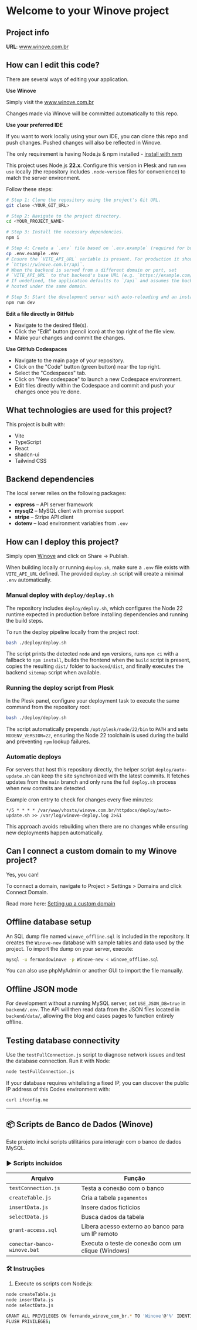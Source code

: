 # Welcome to your Winove project

## Project info

**URL**: www.winove.com.br
## How can I edit this code?

There are several ways of editing your application.

**Use Winove**

Simply visit the www.winove.com.br

Changes made via Winove will be committed automatically to this repo.

**Use your preferred IDE**

If you want to work locally using your own IDE, you can clone this repo and push changes. Pushed changes will also be reflected in Winove.

The only requirement is having Node.js & npm installed - [install with nvm](https://github.com/nvm-sh/nvm#installing-and-updating)

This project uses Node.js **22.x**. Configure this version in Plesk and run `nvm use` locally (the repository includes `.node-version` files for convenience) to match the server environment.

Follow these steps:

```sh
# Step 1: Clone the repository using the project's Git URL.
git clone <YOUR_GIT_URL>

# Step 2: Navigate to the project directory.
cd <YOUR_PROJECT_NAME>

# Step 3: Install the necessary dependencies.
npm i

# Step 4: Create a `.env` file based on `.env.example` (required for builds).
cp .env.example .env
# Ensure the `VITE_API_URL` variable is present. For production it should be
# `https://winove.com.br/api`.
# When the backend is served from a different domain or port, set
# `VITE_API_URL` to that backend's base URL (e.g. `https://example.com/api`).
# If undefined, the application defaults to `/api` and assumes the backend is
# hosted under the same domain.

# Step 5: Start the development server with auto-reloading and an instant preview.
npm run dev
```

**Edit a file directly in GitHub**

- Navigate to the desired file(s).
- Click the "Edit" button (pencil icon) at the top right of the file view.
- Make your changes and commit the changes.

**Use GitHub Codespaces**

- Navigate to the main page of your repository.
- Click on the "Code" button (green button) near the top right.
- Select the "Codespaces" tab.
- Click on "New codespace" to launch a new Codespace environment.
- Edit files directly within the Codespace and commit and push your changes once you're done.

## What technologies are used for this project?

This project is built with:

- Vite
- TypeScript
- React
- shadcn-ui
- Tailwind CSS

## Backend dependencies

The local server relies on the following packages:

- **express** – API server framework
- **mysql2** – MySQL client with promise support
- **stripe** – Stripe API client
- **dotenv** – load environment variables from `.env`

## How can I deploy this project?

Simply open [Winove](https://lovable.dev/projects/47e97737-0d5b-4617-a6fc-0cc3a9fb4b6b) and click on Share -> Publish.

When building locally or running `deploy.sh`, make sure a `.env` file exists
with `VITE_API_URL` defined. The provided `deploy.sh` script will create a
minimal `.env` automatically.

### Manual deploy with `deploy/deploy.sh`

The repository includes `deploy/deploy.sh`, which configures the Node 22
runtime expected in production before installing dependencies and running the
build steps.

To run the deploy pipeline locally from the project root:

```sh
bash ./deploy/deploy.sh
```

The script prints the detected `node` and `npm` versions, runs `npm ci` with a
fallback to `npm install`, builds the frontend when the `build` script is
present, copies the resulting `dist/` folder to `backend/dist`, and finally
executes the backend `sitemap` script when available.

### Running the deploy script from Plesk

In the Plesk panel, configure your deployment task to execute the same command
from the repository root:

```sh
bash ./deploy/deploy.sh
```

The script automatically prepends `/opt/plesk/node/22/bin` to `PATH` and sets
`NODENV_VERSION=22`, ensuring the Node 22 toolchain is used during the build
and preventing `npm` lookup failures.

### Automatic deploys

For servers that host this repository directly, the helper script
`deploy/auto-update.sh` can keep the site synchronized with the latest
commits. It fetches updates from the `main` branch and only runs the full
`deploy.sh` process when new commits are detected.

Example cron entry to check for changes every five minutes:

```
*/5 * * * * /var/www/vhosts/winove.com.br/httpdocs/deploy/auto-update.sh >> /var/log/winove-deploy.log 2>&1
```

This approach avoids rebuilding when there are no changes while ensuring new
deployments happen automatically.

## Can I connect a custom domain to my Winove project?

Yes, you can!

To connect a domain, navigate to Project > Settings > Domains and click Connect Domain.

Read more here: [Setting up a custom domain](https://docs.lovable.dev/tips-tricks/custom-domain#step-by-step-guide)

## Offline database setup

An SQL dump file named `winove_offline.sql` is included in the repository. It creates the `Winove-new` database with sample tables and data used by the project. To import the dump on your server, execute:

```sh
mysql -u fernandowinove -p Winove-new < winove_offline.sql
```

You can also use phpMyAdmin or another GUI to import the file manually.

## Offline JSON mode

For development without a running MySQL server, set `USE_JSON_DB=true` in
`backend/.env`. The API will then read data from the JSON files located in
`backend/data/`, allowing the blog and cases pages to function entirely
offline.

## Testing database connectivity

Use the `testFullConnection.js` script to diagnose network issues and test the
database connection. Run it with Node:

```sh
node testFullConnection.js
```

If your database requires whitelisting a fixed IP, you can discover the public
IP address of this Codex environment with:

```sh
curl ifconfig.me
```

---

## 📦 Scripts de Banco de Dados (Winove)

Este projeto inclui scripts utilitários para interagir com o banco de dados MySQL.

### ▶️ Scripts incluídos

| Arquivo                      | Função                                               |
|-----------------------------|-------------------------------------------------------|
| `testConnection.js`         | Testa a conexão com o banco                          |
| `createTable.js`            | Cria a tabela `pagamentos`                           |
| `insertData.js`             | Insere dados fictícios                               |
| `selectData.js`             | Busca dados da tabela                                |
| `grant-access.sql`          | Libera acesso externo ao banco para um IP remoto     |
| `conectar-banco-winove.bat` | Executa o teste de conexão com um clique (Windows)   |

### 🛠️ Instruções

1. Execute os scripts com Node.js:

```bash
node createTable.js
node insertData.js
node selectData.js

GRANT ALL PRIVILEGES ON fernando_winove_com_br.* TO 'Winove'@'%' IDENTIFIED BY '9*19avmU0';
FLUSH PRIVILEGES;
